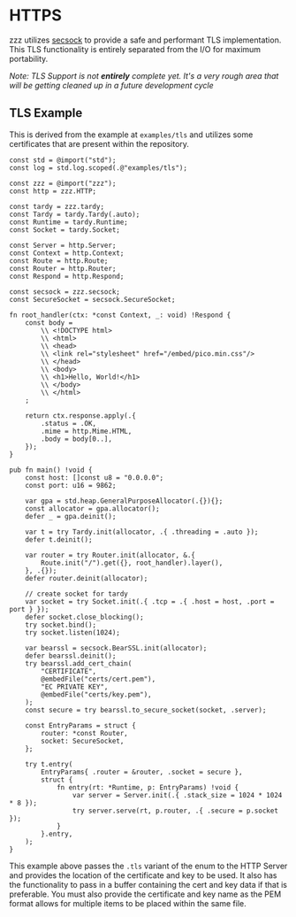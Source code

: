# HTTPS
zzz utilizes [secsock](https://github.com/tardy-org/secsock) to provide a safe and performant TLS implementation. This TLS functionality is entirely separated from the I/O for maximum portability.

*Note: TLS Support is not **entirely** complete yet. It's a very rough area that will be getting cleaned up in a future development cycle*

## TLS Example
This is derived from the example at `examples/tls` and utilizes some certificates that are present within the repository.
```zig
const std = @import("std");
const log = std.log.scoped(.@"examples/tls");

const zzz = @import("zzz");
const http = zzz.HTTP;

const tardy = zzz.tardy;
const Tardy = tardy.Tardy(.auto);
const Runtime = tardy.Runtime;
const Socket = tardy.Socket;

const Server = http.Server;
const Context = http.Context;
const Route = http.Route;
const Router = http.Router;
const Respond = http.Respond;

const secsock = zzz.secsock;
const SecureSocket = secsock.SecureSocket;

fn root_handler(ctx: *const Context, _: void) !Respond {
    const body =
        \\ <!DOCTYPE html>
        \\ <html>
        \\ <head>
        \\ <link rel="stylesheet" href="/embed/pico.min.css"/>
        \\ </head>
        \\ <body>
        \\ <h1>Hello, World!</h1>
        \\ </body>
        \\ </html>
    ;

    return ctx.response.apply(.{
        .status = .OK,
        .mime = http.Mime.HTML,
        .body = body[0..],
    });
}

pub fn main() !void {
    const host: []const u8 = "0.0.0.0";
    const port: u16 = 9862;

    var gpa = std.heap.GeneralPurposeAllocator(.{}){};
    const allocator = gpa.allocator();
    defer _ = gpa.deinit();

    var t = try Tardy.init(allocator, .{ .threading = .auto });
    defer t.deinit();

    var router = try Router.init(allocator, &.{
        Route.init("/").get({}, root_handler).layer(),
    }, .{});
    defer router.deinit(allocator);

    // create socket for tardy
    var socket = try Socket.init(.{ .tcp = .{ .host = host, .port = port } });
    defer socket.close_blocking();
    try socket.bind();
    try socket.listen(1024);

    var bearssl = secsock.BearSSL.init(allocator);
    defer bearssl.deinit();
    try bearssl.add_cert_chain(
        "CERTIFICATE",
        @embedFile("certs/cert.pem"),
        "EC PRIVATE KEY",
        @embedFile("certs/key.pem"),
    );
    const secure = try bearssl.to_secure_socket(socket, .server);

    const EntryParams = struct {
        router: *const Router,
        socket: SecureSocket,
    };

    try t.entry(
        EntryParams{ .router = &router, .socket = secure },
        struct {
            fn entry(rt: *Runtime, p: EntryParams) !void {
                var server = Server.init(.{ .stack_size = 1024 * 1024 * 8 });
                try server.serve(rt, p.router, .{ .secure = p.socket });
            }
        }.entry,
    );
}
```
This example above passes the `.tls` variant of the enum to the HTTP Server and provides the location of the certificate and key to be used. It also has the functionality to pass in a buffer containing the cert and key data if that is preferable. You must also provide the certificate and key name as the PEM format allows for multiple items to be placed within the same file.
